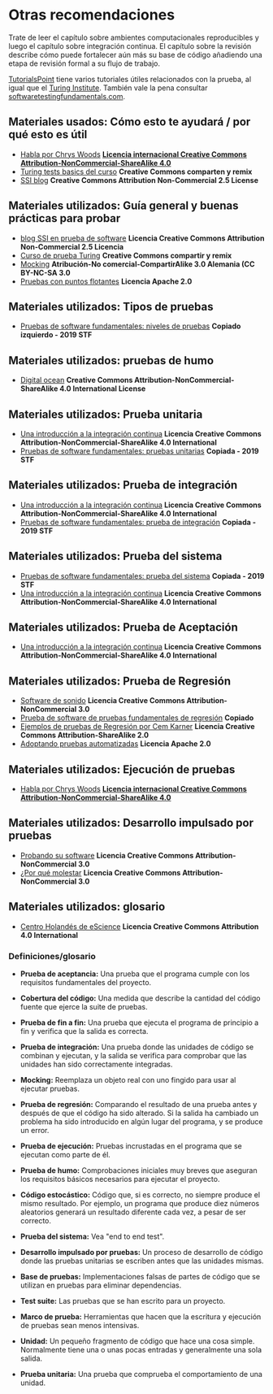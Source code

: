 # Otras recomendaciones

Trate de leer el capítulo sobre ambientes computacionales reproducibles y luego el capítulo sobre integración continua. El capítulo sobre la revisión describe cómo puede fortalecer aún más su base de código añadiendo una etapa de revisión formal a su flujo de trabajo.

[TutorialsPoint](https://www.tutorialspoint.com/software_testing/) tiene varios tutoriales útiles relacionados con la prueba, al igual que el [Turing Institute](https://alan-turing-institute.github.io/rsd-engineeringcourse/ch03tests/01testingbasics.html). También vale la pena consultar [softwaretestingfundamentals.com](http://softwaretestingfundamentals.com).

## Materiales usados: Cómo esto te ayudará / por qué esto es útil

- [Habla por Chrys Woods](https://drive.google.com/file/d/1CBTAhCVixccui1DjeUT13qh6ga5SDXjl/view) [**Licencia internacional Creative Commons Attribution-NonCommercial-ShareAlike 4.0**](https://chryswoods.com/main/copyright.html)
- [Turing tests basics del curso](https://alan-turing-institute.github.io/rsd-engineeringcourse/ch03tests/01testingbasics.html) **Creative Commons comparten y remix**
- [SSI blog](https://www.software.ac.uk/resources/guides/testing-your-software?_ga=2.39233514.830272891.1552653652-1336468516.1531506806) **Creative Commons Attribution Non-Commercial 2.5 License**

## Materiales utilizados: Guía general y buenas prácticas para probar

- [blog SSI en prueba de software](https://www.software.ac.uk/resources/guides/testing-your-software?_ga=2.39233514.830272891.1552653652-1336468516.1531506806) **Licencia Creative Commons Attribution Non-Commercial 2.5 Licencia**
- [Curso de prueba Turing](https://alan-turing-institute.github.io/rsd-engineeringcourse/ch03tests/03pytest.html) **Creative Commons compartir y remix**
- [Mocking](https://www.vogella.com/tutorials/Mockito/article.html) **Atribución-No comercial-CompartirAlike 3.0 Alemania (CC BY-NC-SA 3.0**
- [Pruebas con puntos flotantes](https://github.com/softwaresaved/automated_testing/blob/master/README.md) **Licencia Apache 2.0**

## Materiales utilizados: Tipos de pruebas

- [Pruebas de software fundamentales: niveles de pruebas](http://softwaretestingfundamentals.com/software-testing-levels/) **Copiado izquierdo - 2019 STF**

## Materiales utilizados: pruebas de humo

- [Digital ocean](https://www.digitalocean.com/community/tutorials/an-introduction-to-continuous-integration-delivery-and-deployment) **Creative Commons Attribution-NonCommercial-ShareAlike 4.0 International License**

## Materiales utilizados: Prueba unitaria

- [Una introducción a la integración continua](https://www.digitalocean.com/community/tutorials/an-introduction-to-continuous-integration-delivery-and-deployment) **Licencia Creative Commons Attribution-NonCommercial-ShareAlike 4.0 International**
- [Pruebas de software fundamentales: pruebas unitarias](http://softwaretestingfundamentals.com/unit-testing/) **Copiada - 2019 STF**

## Materiales utilizados: Prueba de integración

- [Una introducción a la integración continua](https://www.digitalocean.com/community/tutorials/an-introduction-to-continuous-integration-delivery-and-deployment) **Licencia Creative Commons Attribution-NonCommercial-ShareAlike 4.0 International**
- [Pruebas de software fundamentales: prueba de integración](http://softwaretestingfundamentals.com/integration-testing/) **Copiada - 2019 STF**

## Materiales utilizados: Prueba del sistema

- [Pruebas de software fundamentales: prueba del sistema](http://softwaretestingfundamentals.com/system-testing/) **Copiada - 2019 STF**
- [Una introducción a la integración continua](https://www.digitalocean.com/community/tutorials/an-introduction-to-continuous-integration-delivery-and-deployment) **Licencia Creative Commons Attribution-NonCommercial-ShareAlike 4.0 International**

## Materiales utilizados: Prueba de Aceptación
- [Una introducción a la integración continua](https://www.digitalocean.com/community/tutorials/an-introduction-to-continuous-integration-delivery-and-deployment) **Licencia Creative Commons Attribution-NonCommercial-ShareAlike 4.0 International**

## Materiales utilizados: Prueba de Regresión

- [Software de sonido](http://soundsoftware.ac.uk/unit-testing-why-bother/) **Licencia Creative Commons Attribution-NonCommercial 3.0**
- [Prueba de software de pruebas fundamentales de regresión](http://softwaretestingfundamentals.com/regression-testing/) **Copiado**
- [Ejemplos de pruebas de Regresión por Cem Karner](http://www.testingeducation.org/k04/RegressionExamples.htm) **Licencia Creative Commons Attribution-ShareAlike 2.0**
- [Adoptando pruebas automatizadas](https://github.com/softwaresaved/automated_testing/blob/master/README.md) **Licencia Apache 2.0**

## Materiales utilizados: Ejecución de pruebas

- [Habla por Chrys Woods](https://drive.google.com/file/d/1CBTAhCVixccui1DjeUT13qh6ga5SDXjl/view) [**Licencia internacional Creative Commons Attribution-NonCommercial-ShareAlike 4.0**](https://chryswoods.com/main/copyright.html)

## Materiales utilizados: Desarrollo impulsado por pruebas

- [Probando su software](https://software.ac.uk/resources/guides/testing-your-software) **Licencia Creative Commons Attribution-NonCommercial 3.0**
- [¿Por qué molestar](http://soundsoftware.ac.uk/unit-testing-why-bother/) **Licencia Creative Commons Attribution-NonCommercial 3.0**

## Materiales utilizados: glosario

- [Centro Holandés de eScience](https://guide.esciencecenter.nl/#/best_practices/testing) **Licencia Creative Commons Attribution 4.0 International**

### Definiciones/glosario

- **Prueba de aceptancia:** Una prueba que el programa cumple con los requisitos fundamentales del proyecto.

- **Cobertura del código:** Una medida que describe la cantidad del código fuente que ejerce la suite de pruebas.

- **Prueba de fin a fin:** Una prueba que ejecuta el programa de principio a fin y verifica que la salida es correcta.

- **Prueba de integración:** Una prueba donde las unidades de código se combinan y ejecutan, y la salida se verifica para comprobar que las unidades han sido correctamente integradas.

- **Mocking:** Reemplaza un objeto real con uno fingido para usar al ejecutar pruebas.

- **Prueba de regresión:** Comparando el resultado de una prueba antes y después de que el código ha sido alterado. Si la salida ha cambiado un problema ha sido introducido en algún lugar del programa, y se produce un error.

- **Prueba de ejecución:** Pruebas incrustadas en el programa que se ejecutan como parte de él.

- **Prueba de humo:** Comprobaciones iniciales muy breves que aseguran los requisitos básicos necesarios para ejecutar el proyecto.

- **Código estocástico:** Código que, si es correcto, no siempre produce el mismo resultado. Por ejemplo, un programa que produce diez números aleatorios generará un resultado diferente cada vez, a pesar de ser correcto.

- **Prueba del sistema:** Vea "end to end test".

- **Desarrollo impulsado por pruebas:** Un proceso de desarrollo de código donde las pruebas unitarias se escriben antes que las unidades mismas.

- **Base de pruebas:** Implementaciones falsas de partes de código que se utilizan en pruebas para eliminar dependencias.

- **Test suite:** Las pruebas que se han escrito para un proyecto.

- **Marco de prueba:** Herramientas que hacen que la escritura y ejecución de pruebas sean menos intensivas.

- **Unidad:** Un pequeño fragmento de código que hace una cosa simple. Normalmente tiene una o unas pocas entradas y generalmente una sola salida.

- **Prueba unitaria:** Una prueba que comprueba el comportamiento de una unidad.
